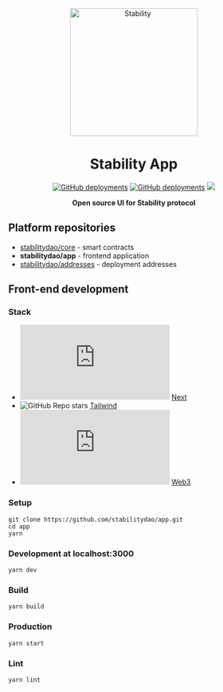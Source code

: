 <div align="center">
<a href="https://stabilitydao.org"><img alt="Stability" src="https://stabilitydao.org/logo_nolines_256.png" width=256></a>  
<h1>Stability App</h1>
</div>
<p align="center">
<a href="https://stabilitydao.org"><img alt="GitHub deployments" src="https://img.shields.io/github/deployments/stabilitydao/app/production?label=Production%20deployment"></a>
<a href="https://dev.stabilitydao.org"><img alt="GitHub deployments" src="https://img.shields.io/github/deployments/stabilitydao/app/Preview?label=Preview%20deployment"></a>
<a href="https://github.com/stabilitydao/app/blob/main/LICENSE"><img src="https://img.shields.io/github/license/stabilitydao/app?style=flat" /></a>
</p>
<p align="center">
<b>Open source UI for Stability protocol</b>
</p>

## Platform repositories

- [stabilitydao/core](https://github.com/stabilitydao/core) - smart contracts
- **stabilitydao/app** - frontend application
- [stabilitydao/addresses](https://github.com/stabilitydao/addresses) - deployment addresses

## Front-end development

### Stack
* ![GitHub Repo stars](https://img.shields.io/github/stars/vercel/next.js?style=plastic) [Next](https://nextjs.org/)
* ![GitHub Repo stars](https://img.shields.io/github/stars/tailwindlabs/tailwindcss?style=plastic) [Tailwind](https://tailwindcss.com/)
* ![GitHub Repo stars](https://img.shields.io/github/stars/ChainSafe/web3.js?style=plastic) [Web3](https://github.com/ChainSafe/web3.js)

### Setup
```shell
git clone https://github.com/stabilitydao/app.git
cd app
yarn
```

### Development at localhost:3000
```shell
yarn dev
```

### Build
```shell
yarn build
```

### Production
```shell
yarn start
```

### Lint
```shell
yarn lint
```

